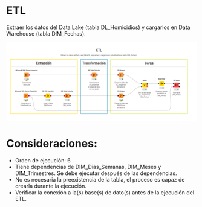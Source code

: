 # ETL
Extraer los datos del Data Lake (tabla DL_Homicidios) y cargarlos en Data Warehouse (tabla DIM_Fechas).

![Screenshot of a comment on a GitHub issue showing an image, added in the Markdown, of an Octocat smiling and raising a tentacle.](etl_dim_fechas.png)

# Consideraciones:
- Orden de ejecución: 6
- Tiene dependencias de DIM_Dias_Semanas, DIM_Meses y DIM_Trimestres. Se debe ejecutar después de las dependencias.
- No es necesaria la preexistencia de la tabla, el proceso es capaz de crearla durante la ejecución.
- Verificar la conexión a la(s) base(s) de dato(s) antes de la ejecución del ETL.
